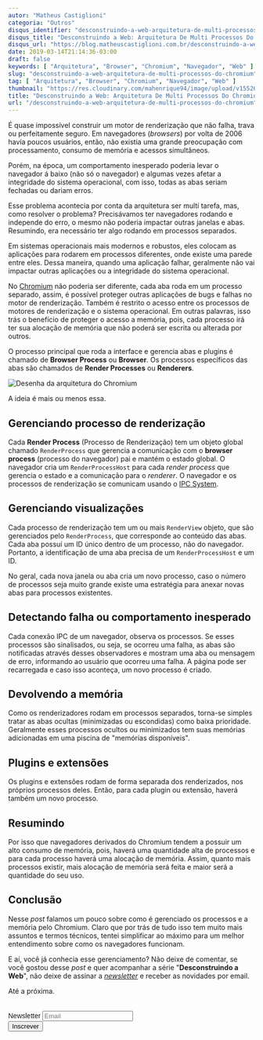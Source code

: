 ```yaml
---
autor: "Matheus Castiglioni"
categoria: "Outros"
disqus_identifier: "desconstruindo-a-web-arquitetura-de-multi-processos-do-chromium"
disqus_title: "Desconstruindo a Web: Arquitetura De Multi Processos Do Chromium"
disqus_url: "https://blog.matheuscastiglioni.com.br/desconstruindo-a-web-arquitetura-de-multi-processos-do-chromium"
date: 2019-03-14T21:14:36-03:00
draft: false
keywords: [ "Arquitetura", "Browser", "Chromium", "Navegador", "Web" ]
slug: "desconstruindo-a-web-arquitetura-de-multi-processos-do-chromium"
tag: [ "Arquitetura", "Browser", "Chromium", "Navegador", "Web" ]
thumbnail: "https://res.cloudinary.com/mahenrique94/image/upload/v1552609194/353612-PAPQHP-44_v4nuwi.jpg"
title: "Desconstruindo a Web: Arquitetura De Multi Processos Do Chromium"
url: "/desconstruindo-a-web-arquitetura-de-multi-processos-do-chromium"
---
```


É quase impossível construir um motor de renderização que não falha, trava ou perfeitamente seguro. Em navegadores (*browsers*) por volta de 2006 havía poucos usuários, então, não existia uma grande preocupação com processamento, consumo de memória e acessos simultâneos.

Porém, na época, um comportamento inesperado poderia levar o navegador á baixo (não só o navegador) e algumas vezes afetar a integridade do sistema operacional, com isso, todas as abas seriam fechadas ou dariam erros.

Esse problema acontecia por conta da arquitetura ser multí tarefa, mas, como resolver o problema? Precisávamos ter navegadores rodando e independe do erro, o mesmo não poderia impactar outras janelas e abas. Resumindo, era necessário ter algo rodando em processos separados.

Em sistemas operacionais mais modernos e robustos, eles colocam as aplicações para rodarem em processos diferentes, onde existe uma parede entre eles. Dessa maneira, quando uma aplicação falhar, geralmente não vai impactar outras aplicações ou a integridade do sistema operacional.

No [Chromium](https://www.chromium.org) não poderia ser diferente, cada aba roda em um processo separado, assim, é possível proteger outras aplicações de bugs e falhas no motor de renderização. Também é restrito o acesso entre os processos de motores de renderização e o sistema operacional. Em outras palavras, isso trás o benefício de proteger o acesso a memória, pois, cada processo irá ter sua alocação de memória que não poderá ser escrita ou alterada por outros.

O processo principal que roda a interface e gerencia abas e plugins é chamado de **Browser Process** ou **Browser**. Os processos específicos das abas são chamados de **Render Processes** ou **Renderers**.

![Desenha da arquitetura do Chromium](https://res.cloudinary.com/mahenrique94/image/upload/v1552610439/arch_tpk0nj.png)

A ideia é mais ou menos essa.

## Gerenciando processo de renderização

Cada **Render Process** (Processo de Renderização) tem um objeto global chamado `RenderProcess` que gerencia a comunicação com o **browser process** (processo do navegador) pai e mantém o estado global. O navegador cria um `RenderProcessHost` para cada *render process* que gerencia o estado e a comunicação para o *renderer*. O navegador e os processos de renderização se comunicam usando o [IPC System](https://www.chromium.org/developers/design-documents/inter-process-communication).

## Gerenciando visualizações

Cada processo de renderização tem um ou mais `RenderView` objeto, que são gerenciados pelo `RenderProcess`, que corresponde ao conteúdo das abas. Cada aba possuí um ID único dentro de um processo, não do navegador. Portanto, a identificação de uma aba precisa de um `RenderProcessHost` e um ID.

No geral, cada nova janela ou aba cria um novo processo, caso o número de processos seja muito grande existe uma estratégia para anexar novas abas para processos existentes.

## Detectando falha ou comportamento inesperado

Cada conexão IPC de um navegador, observa os processos. Se esses processos são sinalisados, ou seja, se ocorreu uma falha, as abas são notificadas através desses observadores e mostram uma aba ou mensagem de erro, informando ao usuário que ocorreu uma falha. A página pode ser recarregada e caso isso aconteça, um novo processo é criado.

## Devolvendo a memória

Como os renderizadores rodam em processos separados, torna-se simples tratar as abas ocultas (minimizadas ou escondidas) como baixa prioridade. Geralmente esses processos ocultos ou minimizados tem suas memórias adicionadas em uma piscina de "memórias disponíveis".

## Plugins e extensões

Os plugins e extensões rodam de forma separada dos renderizados, nos próprios processos deles. Então, para cada plugin ou extensão, haverá também um novo processo.

## Resumindo

Por isso que navegadores derivados do Chromium tendem a possuir um alto consumo de memória, pois, haverá uma quantidade alta de processos e para cada processo haverá uma alocação de memória. Assim, quanto mais processos existir, mais alocação de memória será feita e maior será a quantidade do seu uso.

## Conclusão

Nesse *post* falamos um pouco sobre como é gerenciado os processos e a memória pelo Chromium. Claro que por trás de tudo isso tem muito mais assuntos e termos técnicos, tentei simplificar ao máximo para um melhor entendimento sobre como os navegadores funcionam.

E aí, você já conhecia esse gerenciamento? Não deixe de comentar, se você gostou desse *post* e quer acompanhar a série "**Desconstruindo a Web**", não deixe de assinar a [*newsletter*](http://eepurl.com/ggP7Rv) e receber as novidades por email.

Até a próxima.

<!-- Begin Mailchimp Signup Form -->
<link href="//cdn-images.mailchimp.com/embedcode/horizontal-slim-10_7.css" rel="stylesheet" type="text/css">
<style type="text/css">
	#mc_embed_signup{clear:left; font:14px Helvetica,Arial,sans-serif; width:100%;margin-top: 2rem;}
</style>
<div id="mc_embed_signup">
<form action="https://matheuscastiglioni.us12.list-manage.com/subscribe/post?u=5a8a2e7202680f2d5098f12bc&amp;id=6ede898886" method="post" id="mc-embedded-subscribe-form" name="mc-embedded-subscribe-form" class="validate" target="_blank" novalidate>
    <div id="mc_embed_signup_scroll">
	<label for="mce-EMAIL">Newsletter</label>
	<input type="email" value="" name="EMAIL" class="email" id="mce-EMAIL" placeholder="Email" required>
    <div style="position: absolute; left: -5000px;" aria-hidden="true"><input type="text" name="b_5a8a2e7202680f2d5098f12bc_6ede898886" tabindex="-1" value=""></div>
    <div class="clear"><input type="submit" value="Inscrever" name="subscribe" id="mc-embedded-subscribe" class="button"></div></div>
</form>
</div>
<!--End mc_embed_signup-->
